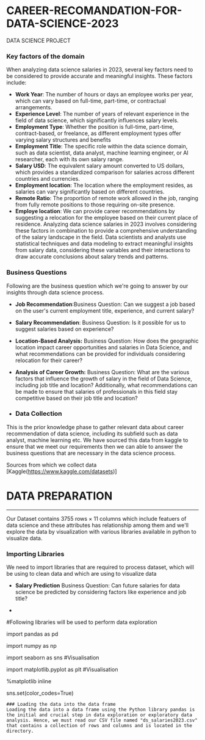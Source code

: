 # CAREER-RECOMANDATION-FOR-DATA-SCIENCE-2023
DATA SCIENCE PROJECT
### Key factors of the domain
When analyzing data science salaries in 2023, several key factors need to be considered to provide accurate and meaningful insights. These factors include:
+ **Work Year**: The number of hours or days an employee works per year, which can vary based on full-time, part-time, or contractual arrangements.
+ **Experience Level**: The number of years of relevant experience in the field of data science, which significantly influences salary levels.
+ **Employment Type**: Whether the position is full-time, part-time, contract-based, or freelance, as different employment types offer varying salary structures and benefits
+ **Employment Title**: The specific role within the data science domain, such as data scientist, data analyst, machine learning engineer, or AI researcher, each with its own salary range.
+ **Salary USD**:  The equivalent salary amount converted to US dollars, which provides a standardized comparison for salaries across different countries and currencies.
+ **Employment location**: The location where the employment resides, as salaries can vary significantly based on different countries.
+ **Remote Ratio**: The proportion of remote work allowed in the job, ranging from fully remote positions to those requiring on-site presence.
+ **Employe location**: We can provide career recommendations by suggesting a relocation for the employee based on their current place of residence.
Analyzing data science salaries in 2023 involves considering these factors in combination to provide a comprehensive understanding of the salary landscape in the field. Data scientists and analysts use statistical techniques and data modeling to extract meaningful insights from salary data, considering these variables and their interactions to draw accurate conclusions about salary trends and patterns.

### Business Questions
Following are the business question which we're going to answer by our insights through data science process.
+ **Job Recommendation**:Business Question: Can we suggest a job based on the user's current employment title, experience, and current salary?
+ **Salary Recommendation**: Business Question: Is it possible for us to suggest salaries based on experience?
+ **Location-Based Analysis:**  Business Question: How does the geographic location impact career opportunities and salaries in Data Science, and what recommendations can be provided for individuals considering relocation for their career?
+ **Analysis of Career Growth:** Business Question: What are the various factors that influence the growth of salary in the field of Data Science, including job title and location? Additionally, what recommendations can be made to ensure that salaries of professionals in this field stay competitive based on their job title and location?

+ ### Data Collection
This is the prior knowledge phase to gather relevant data about career recommendation of data science, including its subfield such as data analyst, machine learning etc. We have sourced this data from kaggle to ensure that we meet our requirements then we can able to answer the business questions that are necessary in the data science process.

Sources from which we collect data 
[Kaggle(https://www.kaggle.com/datasets)]

# DATA PREPARATION
---
Our Dataset contains 3755 rows × 11 columns which include featuers of data science and these attributes has relationship among them and we'll explore the data by visualization with various libraries available in python to visualize data.

### Importing Libraries
We need to import libraries that are required to process dataset, which will be using to clean data and which are using to visualize data
+ **Salary Prediction** Business Question: Can future salaries for data science be predicted by considering factors like experience and job title?

+ ```python
#Following libraries will be used to perform data exploration

import pandas as pd

import numpy as np

import seaborn as sns                       #Visualisation

import matplotlib.pyplot as plt             #Visualisation

%matplotlib inline

sns.set(color_codes=True)

```
### Loading the data into the data frame
Loading the data into a data frame using the Python library pandas is the initial and crucial step in data exploration or exploratory data analysis. Hence, we must read our CSV file named "ds_salaries2023.csv" that contains a collection of rows and columns and is located in the directory.
